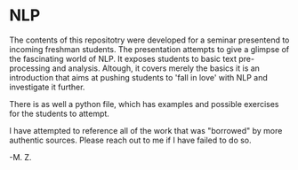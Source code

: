 # NLP
The contents of this repositotry were developed for a seminar presentend to incoming freshman students. The presentation attempts to give a glimpse of the fascinating 
world of NLP. It exposes students to basic text pre-processing and analysis. Altough, it covers merely the basics it is an introduction that aims at pushing students 
to 'fall in love' with NLP and investigate it further. 

There is as well a python file, which has examples and possible exercises for the students to attempt. 

I have attempted to reference all of the work that was "borrowed" by more authentic sources. Please reach out to me if I have failed to do so. 

-M. Z.
